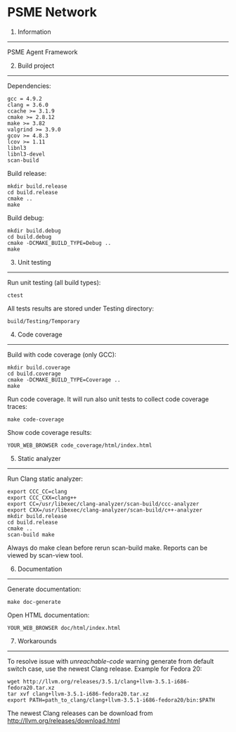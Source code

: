 PSME Network
============

1. Information
--------------

PSME Agent Framework

2. Build project
----------------

Dependencies:

    gcc = 4.9.2
    clang = 3.6.0
    ccache >= 3.1.9
    cmake >= 2.8.12
    make >= 3.82
    valgrind >= 3.9.0
    gcov >= 4.8.3
    lcov >= 1.11
    libnl3
    libnl3-devel
    scan-build

Build release:

    mkdir build.release
    cd build.release
    cmake ..
    make

Build debug:

    mkdir build.debug
    cd build.debug
    cmake -DCMAKE_BUILD_TYPE=Debug ..
    make

3. Unit testing
---------------

Run unit testing (all build types):

    ctest

All tests results are stored under Testing directory:

    build/Testing/Temporary

4. Code coverage
----------------

Build with code coverage (only GCC):

    mkdir build.coverage
    cd build.coverage
    cmake -DCMAKE_BUILD_TYPE=Coverage ..
    make

Run code coverage. It will run also unit tests to collect code coverage traces:

    make code-coverage

Show code coverage results:

    YOUR_WEB_BROWSER code_coverage/html/index.html

5. Static analyzer
------------------

Run Clang static analyzer:

    export CCC_CC=clang
    export CCC_CXX=clang++
    export CC=/usr/libexec/clang-analyzer/scan-build/ccc-analyzer
    export CXX=/usr/libexec/clang-analyzer/scan-build/c++-analyzer
    mkdir build.release
    cd build.release
    cmake ..
    scan-build make

Always do make clean before rerun scan-build make. Reports can be viewed by
scan-view tool.

6. Documentation
----------------

Generate documentation:

    make doc-generate

Open HTML documentation:

    YOUR_WEB_BROWSER doc/html/index.html

7. Workarounds
--------------

To resolve issue with *unreachable-code* warning generate from default
switch case, use the newest Clang release. Example for Fedora 20:

    wget http://llvm.org/releases/3.5.1/clang+llvm-3.5.1-i686-fedora20.tar.xz
    tar xvf clang+llvm-3.5.1-i686-fedora20.tar.xz
    export PATH=path_to_clang/clang+llvm-3.5.1-i686-fedora20/bin:$PATH

The newest Clang releases can be download from http://llvm.org/releases/download.html
